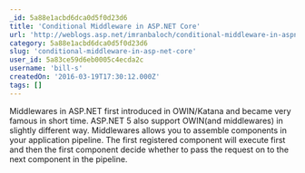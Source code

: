 ```yaml
---
_id: 5a88e1acbd6dca0d5f0d23d6
title: 'Conditional Middleware in ASP.NET Core'
url: 'http://weblogs.asp.net/imranbaloch/conditional-middleware-in-aspnet-core'
category: 5a88e1acbd6dca0d5f0d23d6
slug: 'conditional-middleware-in-asp-net-core'
user_id: 5a83ce59d6eb0005c4ecda2c
username: 'bill-s'
createdOn: '2016-03-19T17:30:12.000Z'
tags: []
---
```


  Middlewares in ASP.NET first introduced in OWIN/Katana and became very famous in short time. ASP.NET 5 also support OWIN(and middlewares) in slightly different way. Middlewares allows you to assemble components in your application pipeline. The first registered component will execute first and then the first component decide whether to pass the request on to the next component in the pipeline.
